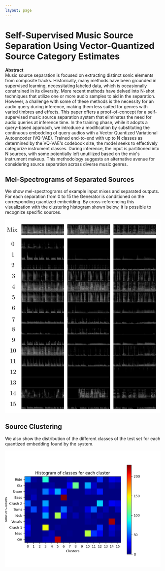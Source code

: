 ```yaml
---
layout: page
---
```


# Self-Supervised Music Source Separation Using Vector-Quantized Source Category Estimates

**Abstract**  
Music source separation is focused on extracting distinct sonic elements from composite tracks. Historically, many methods have been grounded in supervised learning, necessitating labeled data, which is occasionally constrained in its diversity. More recent methods have delved into N-shot techniques that utilize one or more audio samples to aid in the separation. However, a challenge with some of these methods is the necessity for an audio query during inference, making them less suited for genres with varied timbres and effects. This paper offers a proof-of-concept for a self-supervised music source separation system that eliminates the need for audio queries at inference time. In the training phase, while it adopts a query-based approach, we introduce a modification by substituting the continuous embedding of query audios with a Vector Quantized Variational Autoencoder (VQ-VAE). Trained end-to-end with up to N classes as determined by the VQ-VAE's codebook size, the model seeks to effectively categorize instrument classes. During inference, the input is partitioned into N sources, with some potentially left unutilized based on the mix's instrument makeup. This methodology suggests an alternative avenue for considering source separation across diverse music genres.


## Mel-Spectrograms of Separated Sources

We show mel-spectrograms of example input mixes and separated outputs. For each separation from 0 to 15 the Generator is conditioned on the corresponding quantized embedding. By cross-referencing this visualization with the clustering histogram shown below, it is possible to recognize specific sources.

<img src="spectrograms.png">  

## Source Clustering

We also show the distribution of the different classes of the test set for each quantized embedding found by the system.

<img src="hist.png">  

